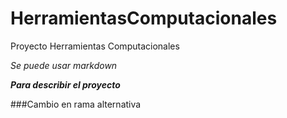 # HerramientasComputacionales
Proyecto Herramientas Computacionales


_Se puede usar markdown_

**_Para describir el proyecto_**

###Cambio  en rama alternativa
